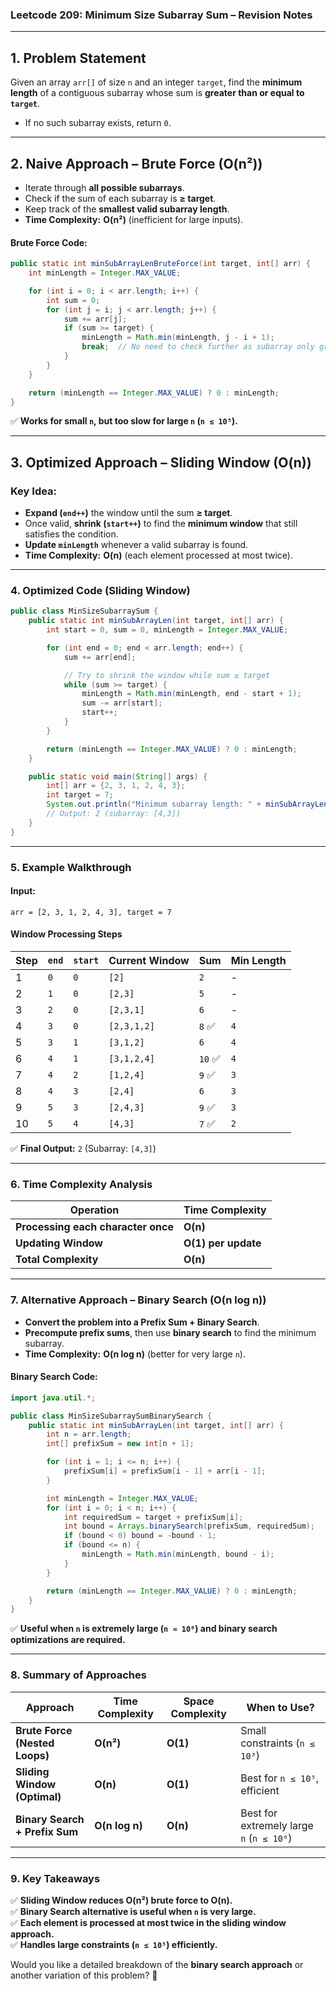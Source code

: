 ### **Leetcode 209: Minimum Size Subarray Sum – Revision Notes**

---

## **1. Problem Statement**

Given an array `arr[]` of size `n` and an integer `target`, find the **minimum length** of a contiguous subarray whose sum is **greater than or equal to `target`**.

- If no such subarray exists, return `0`.

---

## **2. Naive Approach – Brute Force (O(n²))**

- Iterate through **all possible subarrays**.
- Check if the sum of each subarray is **≥ target**.
- Keep track of the **smallest valid subarray length**.
- **Time Complexity:** **O(n²)** (inefficient for large inputs).

#### **Brute Force Code:**

```java
public static int minSubArrayLenBruteForce(int target, int[] arr) {
    int minLength = Integer.MAX_VALUE;

    for (int i = 0; i < arr.length; i++) {
        int sum = 0;
        for (int j = i; j < arr.length; j++) {
            sum += arr[j];
            if (sum >= target) {
                minLength = Math.min(minLength, j - i + 1);
                break;  // No need to check further as subarray only grows
            }
        }
    }

    return (minLength == Integer.MAX_VALUE) ? 0 : minLength;
}
```

✅ **Works for small `n`, but too slow for large `n` (`n ≤ 10⁵`).**

---

## **3. Optimized Approach – Sliding Window (O(n))**

### **Key Idea:**

- **Expand (`end++`)** the window until the sum **≥ target**.
- Once valid, **shrink (`start++`)** to find the **minimum window** that still satisfies the condition.
- **Update `minLength`** whenever a valid subarray is found.
- **Time Complexity:** **O(n)** (each element processed at most twice).

---

### **4. Optimized Code (Sliding Window)**

```java
public class MinSizeSubarraySum {
    public static int minSubArrayLen(int target, int[] arr) {
        int start = 0, sum = 0, minLength = Integer.MAX_VALUE;

        for (int end = 0; end < arr.length; end++) {
            sum += arr[end];

            // Try to shrink the window while sum ≥ target
            while (sum >= target) {
                minLength = Math.min(minLength, end - start + 1);
                sum -= arr[start];
                start++;
            }
        }

        return (minLength == Integer.MAX_VALUE) ? 0 : minLength;
    }

    public static void main(String[] args) {
        int[] arr = {2, 3, 1, 2, 4, 3};
        int target = 7;
        System.out.println("Minimum subarray length: " + minSubArrayLen(target, arr));
        // Output: 2 (subarray: [4,3])
    }
}
```

---

### **5. Example Walkthrough**

#### **Input:**

```plaintext
arr = [2, 3, 1, 2, 4, 3], target = 7
```

#### **Window Processing Steps**

|Step|`end`|`start`|Current Window|Sum|Min Length|
|---|---|---|---|---|---|
|1|`0`|`0`|`[2]`|`2`|-|
|2|`1`|`0`|`[2,3]`|`5`|-|
|3|`2`|`0`|`[2,3,1]`|`6`|-|
|4|`3`|`0`|`[2,3,1,2]`|`8` ✅|`4`|
|5|`3`|`1`|`[3,1,2]`|`6`|`4`|
|6|`4`|`1`|`[3,1,2,4]`|`10` ✅|`4`|
|7|`4`|`2`|`[1,2,4]`|`9` ✅|`3`|
|8|`4`|`3`|`[2,4]`|`6`|`3`|
|9|`5`|`3`|`[2,4,3]`|`9` ✅|`3`|
|10|`5`|`4`|`[4,3]`|`7` ✅|`2`|

✅ **Final Output:** `2` (Subarray: `[4,3]`)

---

### **6. Time Complexity Analysis**

|**Operation**|**Time Complexity**|
|---|---|
|**Processing each character once**|**O(n)**|
|**Updating Window**|**O(1) per update**|
|**Total Complexity**|**O(n)**|

---

### **7. Alternative Approach – Binary Search (O(n log n))**

- **Convert the problem into a Prefix Sum + Binary Search**.
- **Precompute prefix sums**, then use **binary search** to find the minimum subarray.
- **Time Complexity:** **O(n log n)** (better for very large `n`).

#### **Binary Search Code:**

```java
import java.util.*;

public class MinSizeSubarraySumBinarySearch {
    public static int minSubArrayLen(int target, int[] arr) {
        int n = arr.length;
        int[] prefixSum = new int[n + 1];

        for (int i = 1; i <= n; i++) {
            prefixSum[i] = prefixSum[i - 1] + arr[i - 1];
        }

        int minLength = Integer.MAX_VALUE;
        for (int i = 0; i < n; i++) {
            int requiredSum = target + prefixSum[i];
            int bound = Arrays.binarySearch(prefixSum, requiredSum);
            if (bound < 0) bound = -bound - 1;
            if (bound <= n) {
                minLength = Math.min(minLength, bound - i);
            }
        }

        return (minLength == Integer.MAX_VALUE) ? 0 : minLength;
    }
}
```

✅ **Useful when `n` is extremely large (`n ≈ 10⁶`) and binary search optimizations are required.**

---

### **8. Summary of Approaches**

|**Approach**|**Time Complexity**|**Space Complexity**|**When to Use?**|
|---|---|---|---|
|**Brute Force (Nested Loops)**|**O(n²)**|**O(1)**|Small constraints (`n ≤ 10³`)|
|**Sliding Window (Optimal)**|**O(n)**|**O(1)**|Best for `n ≤ 10⁵`, efficient|
|**Binary Search + Prefix Sum**|**O(n log n)**|**O(n)**|Best for extremely large `n` (`n ≤ 10⁶`)|

---

### **9. Key Takeaways**

✅ **Sliding Window reduces O(n²) brute force to O(n).**  
✅ **Binary Search alternative is useful when `n` is very large.**  
✅ **Each element is processed at most twice in the sliding window approach.**  
✅ **Handles large constraints (`n ≤ 10⁵`) efficiently.**

Would you like a detailed breakdown of the **binary search approach** or another variation of this problem? 🚀